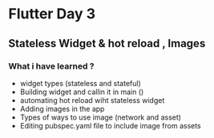 # Flutter Day 3

## Stateless Widget & hot reload , Images

### What i have learned ?
  - widget types (stateless and stateful)
  - Building widget and callin it in main ()
  - automating hot reload wiht stateless widget
  - Adding images in the app
  - Types of ways to use image (network and asset)
  - Editing pubspec.yaml file to include image from assets
